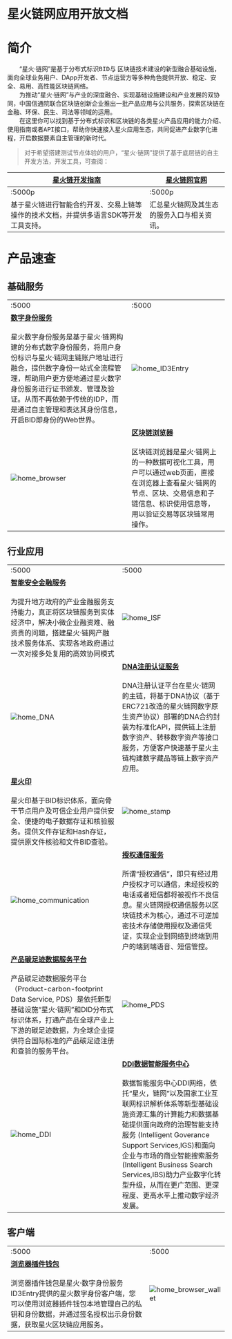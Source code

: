 # **星火链网应用开放文档**

#  **简介**

​&ensp;&ensp;&ensp;&ensp;“星火·链网”是基于<kbd>分布式标识BID</kbd>与 <kbd>区块链</kbd>技术建设的新型融合基础设施，面向全球业务用户、DApp开发者、节点运营方等多种角色提供开放、稳定、安全、易用、高性能区块链网络。</br>
​&ensp;&ensp;&ensp;&ensp;为推动“星火·链网”与产业的深度融合、实现基础设施建设和产业发展的双协同，中国信通院联合区块链创新企业推出一批产品应用与公共服务，探索区块链在金融、环保、民生、司法等领域的运用。</br>
​&ensp;&ensp;&ensp;&ensp;在这里你可以找到基于分布式标识和区块链的各类星火产品应用的<kbd>能力介绍</kbd>、<kbd>使用指南</kbd>或者<kbd>API接口</kbd>，帮助你快速接入星火应用生态，共同促进产业数字化进程，开启数据要素自主管理的新时代。</br>
> 对于希望搭建测试节点体验的用户，“星火·链网”提供了基于底层链的自主开发方法，开发工具，可查阅：

| **[星火链开发指南](https://bif-doc.readthedocs.io/zh_CN/2.0.0/)** | &nbsp;**[星火链网官网](https://bitfactory.cn/)** |
| ------------------------------------------------------------ | ------------------------------------------------ |
| :5000p | :5000p |
| 基于星火链进行智能合约开发、交易上链等操作的技术文档，并提供多语言SDK等开发工具支持。 | 汇总星火链网及其生态的服务入口与相关资讯。       |

# **产品速查**

## 基础服务
|   |    |
| :----- | ----|
| :5000 | :5000 |
| **[数字身份服务](https://bitfactory.cn/szsf.html)**<br/><br/>星火数字身份服务是基于星火·链网构建的分布式数字身份服务，将用户身份标识与星火·链网主链账户地址进行融合，提供数字身份一站式全流程管理，帮助用户更方便地通过星火数字身份服务进行证书颁发、管理及验证。从而不再依赖于传统的IDP，而是通过自主管理和表达其身份信息，开启BID即身份的Web世界。 | ![home_ID3Entry](..\images\home_id3entry.png)                |
| ![home_browser](..\images\home_browser.png)                  | **[区块链浏览器](https://explorer.bitfactory.cn/)**<br/><br/>区块链浏览器是星火·链网上的一种数据可视化工具，用户可以通过web页面，直接在浏览器上查看星火·链网的节点、区块、交易信息和子链信息、标识使用信息等，用以验证交易等区块链常用操作。 |
## 行业应用
|   |    |
| :----- | ----|
| :5000 | :5000 |
| **[智能安全金融服务](https://bitfactory.cn/crfw.html)**<br/><br/>为提升地方政府的产业金融服务支持能力，真正将区块链服务到实体经济中，解决小微企业融资难、融资贵的问题，搭建星火·链网产融技术服务体系、实现各地政府通过一次对接多处复用的高效协同模式 | ![home_ISF](..\images\home_isf.png)                          |
| ![home_DNA](..\images\home_DNA.png)                          | **[DNA注册认证服务](https://dna.bitfactory.cn/)**<br/><br/>DNA注册认证平台在星火·链网的主链，将基于DNA协议（基于ERC721改造的星火链网数字原生资产协议）部署的DNA合约封装为标准化API，提供链上注册数字资产、转移数字资产等接口服务，方便客户快速基于星火主链构建数字藏品等链上数字资产应用。 |
| **[星火印](https://stamp.bitfactory.cn/)**<br/><br/>星火印基于BID标识体系，面向骨干节点用户及可信企业用户提供安全、便捷的电子数据存证和核验服务。提供文件存证和Hash存证，提供原文件核验和文件BID查验。 | ![home_stamp](..\images\home_stamp.png)                      |
| ![home_communication](..\images\home_communication.png)      | **[授权通信服务]()**<br/><br/>所谓“授权通信”，即只有经过用户授权才可以通信，未经授权的电话或者短信都将被视作不良信息。星火链网授权通信服务以区块链技术为核心，通过不可逆加密技术存储使用授权及通信凭证，实现企业到网络到终端到用户的端到端语音、短信管控。 |
| **[产品碳足迹数据服务平台]()**<br/><br/>产品碳足迹数据服务平台（Product-carbon-footprint Data Service, PDS）是依托新型基础设施“星火·链网”和DID分布式标识体系，打通产品在全球产业上下游的碳足迹数据，为全球企业提供符合国际标准的产品碳足迹注册和查验的服务平台。 | ![home_PDS](..\images\home_PDS.png)                          |
| ![home_DDI](..\images\home_DDI.png)                          | **[DDI数据智能服务中心]()**<br/><br/>数据智能服务中心DDI网络，依托“星火，链网”以及国家工业互联网标识解析体系等新型基础设施资源汇集的计算能力和数据基础提供面向政府的治理智能支持服务 (Intelligent Goverance Support Services,IGS)和面向企业与市场的商业智能搜索服务 (Intelligent Business Search Services,IBS)助力产业数字化转型升级，从而在更广范围、更深程度、更高水平上推动数字经济发展。 |
## 客户端
|   |    |
| :----- | ----|
| :5000 | :5000 |
| **[浏览器插件钱包](https://bitfactory.cn/szsf.html)**<br/><br/>浏览器插件钱包是星火·数字身份服务ID3Entry提供的星火数字身份客户端，您可以使用浏览器插件钱包本地管理自己的私钥和身份数据，并通过签名授权出示身份数据，获取星火区块链应用服务。 | ![home_browser_wallet](..\images\home_browser_wallet.png)    |



